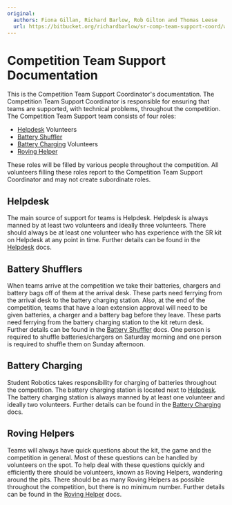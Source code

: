 ```yaml
---
original:
  authors: Fiona Gillan, Richard Barlow, Rob Gilton and Thomas Leese
  url: https://bitbucket.org/richardbarlow/sr-comp-team-support-coord/wiki/Home
---
```

# Competition Team Support Documentation

This is the Competition Team Support Coordinator's documentation. The Competition Team Support Coordinator is responsible for ensuring that teams are supported, with technical problems, throughout the competition. The Competition Team Support team consists of four roles:

* [Helpdesk](/competition/team-support/helpdesk) Volunteers
* [Battery Shuffler](/competition/team-support/battery-shuffler)
* [Battery Charging](/competition/team-support/battery-charging) Volunteers
* [Roving Helper](/competition/team-support/roving-helper)

These roles will be filled by various people throughout the competition. All volunteers filling these roles report to the Competition Team Support Coordinator and may not create subordinate roles.

## Helpdesk

The main source of support for teams is Helpdesk. Helpdesk is always manned by at least two volunteers and ideally three volunteers. There should always be at least one volunteer who has experience with the SR kit on Helpdesk at any point in time. Further details can be found in the [Helpdesk](/competition/team-support/helpdesk) docs.

## Battery Shufflers

When teams arrive at the competition we take their batteries, chargers and battery bags off of them at the arrival desk. These parts need ferrying from the arrival desk to the battery charging station. Also, at the end of the competition, teams that have a loan extension approval will need to be given batteries, a charger and a battery bag before they leave. These parts need ferrying from the battery charging station to the kit return desk. Further details can be found in the [Battery Shuffler](/competition/team-support/battery-shuffler) docs. One person is required to shuffle batteries/chargers on Saturday morning and one person is required to shuffle them on Sunday afternoon.

## Battery Charging

Student Robotics takes responsibility for charging of batteries throughout the competition. The battery charging station is located next to [Helpdesk](/competition/team-support/helpdesk). The battery charging station is always manned by at least one volunteer and ideally two volunteers. Further details can be found in the [Battery Charging](/competition/team-support/battery-charging) docs.

## Roving Helpers

Teams will always have quick questions about the kit, the game and the competition in general. Most of these questions can be handled by volunteers on the spot. To help deal with these questions quickly and efficiently there should be volunteers, known as Roving Helpers, wandering around the pits. There should be as many Roving Helpers as possible throughout the competition, but there is no minimum number. Further details can be found in the [Roving Helper](/competition/team-support/roving-helper) docs.

